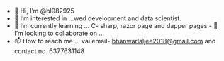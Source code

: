 - 👋 Hi, I’m @bl982925
- 👀 I’m interested in ...wed development and data scientist.
- 🌱 I’m currently learning ... C- sharp, razor page and dapper pages.- 
💞️ I’m looking to collaborate on ...
- 📫 How to reach me ... vai email- bhanwarlaljee2018@gmail.com and contact no. 6377631148

<!---
bl982925/bl982925 is a ✨ special ✨ repository because its `README.md` (this file) appears on your GitHub profile.
You can click the Preview link to take a look at your changes.
--->
